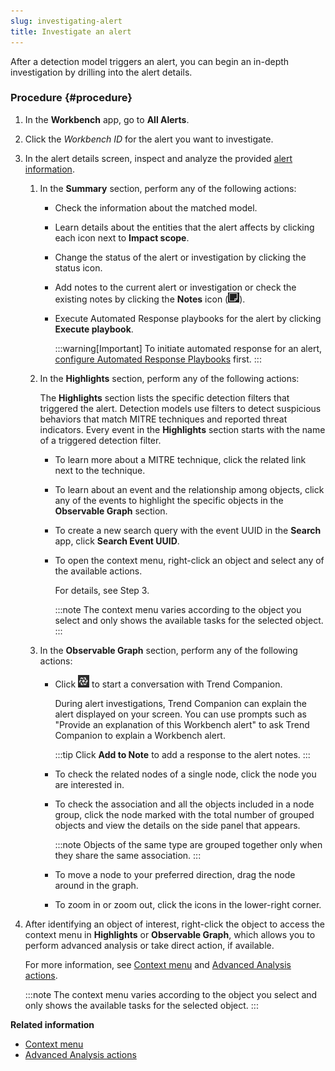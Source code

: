 ```yaml
---
slug: investigating-alert
title: Investigate an alert
---
```


After a detection model triggers an alert, you can begin an in-depth investigation by drilling into the alert details.

### Procedure {#procedure}

1.  In the **Workbench** app, go to **All Alerts**.

2.  Click the *Workbench ID* for the alert you want to investigate.

3.  In the alert details screen, inspect and analyze the provided [alert information](alert-details.md).

    1.  In the **Summary** section, perform any of the following actions:

        - Check the information about the matched model.

        - Learn details about the entities that the alert affects by clicking each icon next to **Impact scope**.

        - Change the status of the alert or investigation by clicking the status icon.

        - Add notes to the current alert or investigation or check the existing notes by clicking the **Notes** icon (![](/images/alert_notes=GUID-0F4792BD-6D33-4FBE-9A89-E6AF94A17C5F=1=en-us=Low.webp)).

        - Execute Automated Response playbooks for the alert by clicking **Execute playbook**.

          :::warning[Important]
          To initiate automated response for an alert, [configure Automated Response Playbooks](create-automated-response-playbooks.md) first.
          :::

    2.  In the **Highlights** section, perform any of the following actions:

        The **Highlights** section lists the specific detection filters that triggered the alert. Detection models use filters to detect suspicious behaviors that match MITRE techniques and reported threat indicators. Every event in the **Highlights** section starts with the name of a triggered detection filter.

        - To learn more about a MITRE technique, click the related link next to the technique.

        - To learn about an event and the relationship among objects, click any of the events to highlight the specific objects in the **Observable Graph** section.

        - To create a new search query with the event UUID in the **Search** app, click **Search Event UUID**.

        - To open the context menu, right-click an object and select any of the available actions.

          For details, see Step 3.

          :::note
          The context menu varies according to the object you select and only shows the available tasks for the selected object.
          :::

    3.  In the **Observable Graph** section, perform any of the following actions:

        - Click ![](/images/newCompanionIcon=GUID-20240819112525.webp) to start a conversation with Trend Companion.

          During alert investigations, Trend Companion can explain the alert displayed on your screen. You can use prompts such as "Provide an explanation of this Workbench alert" to ask Trend Companion to explain a Workbench alert.

          :::tip
          Click **Add to Note** to add a response to the alert notes.
          :::

        - To check the related nodes of a single node, click the node you are interested in.

        - To check the association and all the objects included in a node group, click the node marked with the total number of grouped objects and view the details on the side panel that appears.

          :::note
          Objects of the same type are grouped together only when they share the same association.
          :::

        - To move a node to your preferred direction, drag the node around in the graph.

        - To zoom in or zoom out, click the icons in the lower-right corner.

4.  After identifying an object of interest, right-click the object to access the context menu in **Highlights** or **Observable Graph**, which allows you to perform advanced analysis or take direct action, if available.

    For more information, see [Context menu](context-menu.md) and [Advanced Analysis actions](advanced-analysis-actions.md).

    :::note
    The context menu varies according to the object you select and only shows the available tasks for the selected object.
    :::

**Related information**

- [Context menu](context-menu-2.md "Trend Vision One provides a context menu to quickly access additional actions directly related to the console location and object type.")
- [Advanced Analysis actions](advanced-analysis-actions.md "You can further investigate workbench data using the context menu to access execution profiles and network analytics reports.")
